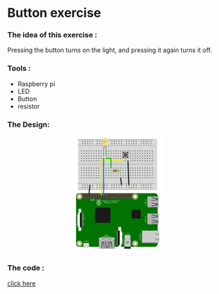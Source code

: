# Button exercise 

### The idea of this exercise :

Pressing the button turns on the light, and pressing it again turns it off.

### Tools :
* Raspberry pi
* LED
* Button
* resistor 

### The Design:

<p align="center">
<picture>
  <img alt="hard ware" src="Button.jpg" width="40%" hight="50%" >
</picture>
</p>

### The code :
[click here](LICENSE.txt)






